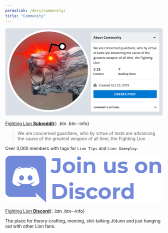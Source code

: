 ```yaml
---
permalink: /docs/community/
title: "Community"
---
```


![Subreddit](/assets/images/reddit.png)

[Fighting Lion **Subreddit**](https://www.reddit.com/r/FightingLion/){: .btn .btn--info}

>We are concerned guardians, who by virtue of taste are advancing the cause of the greatest weapon of all time, the Fighting Lion

Over 3,000 members with tags for `Lion Tips` and `Lion Gameplay`.

![Discord](/assets/images/discord.png)

[Fighting Lion **Discord**](https://discord.gg/ejv9t2P){: .btn .btn--info}

The place for theory-crafting, meming, shit-talking Jötunn and just hanging out with other Lion fans.
